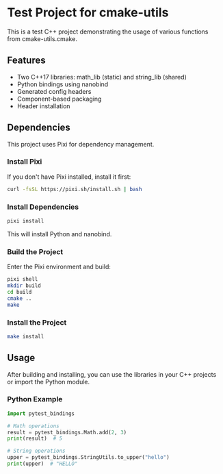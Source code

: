 # Test Project for cmake-utils

This is a test C++ project demonstrating the usage of various functions from cmake-utils.cmake.

## Features

- Two C++17 libraries: math_lib (static) and string_lib (shared)
- Python bindings using nanobind
- Generated config headers
- Component-based packaging
- Header installation

## Dependencies

This project uses Pixi for dependency management.

### Install Pixi

If you don't have Pixi installed, install it first:

```bash
curl -fsSL https://pixi.sh/install.sh | bash
```

### Install Dependencies

```bash
pixi install
```

This will install Python and nanobind.

### Build the Project

Enter the Pixi environment and build:

```bash
pixi shell
mkdir build
cd build
cmake ..
make
```

### Install the Project

```bash
make install
```

## Usage

After building and installing, you can use the libraries in your C++ projects or import the Python module.

### Python Example

```python
import pytest_bindings

# Math operations
result = pytest_bindings.Math.add(2, 3)
print(result)  # 5

# String operations
upper = pytest_bindings.StringUtils.to_upper("hello")
print(upper)  # "HELLO"
```